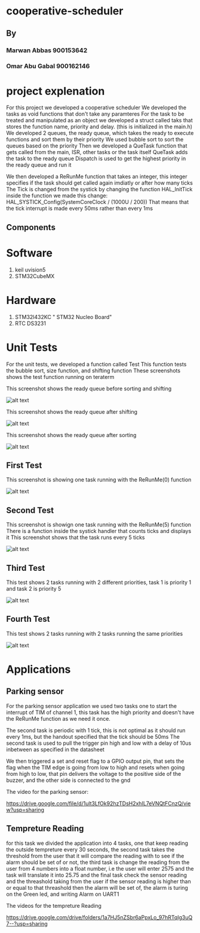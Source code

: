 # cooperative-scheduler

## By
### Marwan Abbas 900153642
### Omar Abu Gabal 900162146

# project explenation

For this project we developed a cooperative scheduler
We developed the tasks as void functions that don't take any paramteres
For the task to be treated and manipulated as an object we developed a struct called taks that stores the function name, priority and delay. (this is initialized in the main.h)
We developed 2 queues, the ready queue, which takes the ready to execute functions and sort them by their priority
We used bubble sort to sort the queues based on the priority
Then we developed a QueTask function that gets called from the main, ISR, other tasks or the task itself
QueTask adds the task to the ready queue
Dispatch is used to get the highest priority in the ready queue and run it

We then developed a ReRunMe function that takes an integer, this integer specifies if the task should get called again imdiatly or after how many ticks
The Tick is changed from the systick by changing the function HAL_InitTick
inside the function we made this change: HAL_SYSTICK_Config(SystemCoreClock / (1000U / 200))
That means that the tick interrupt is made every 50ms rather than every 1ms

## Components 

# Software
1) keil uvision5
2) STM32CubeMX

# Hardware
1) STM32l432KC " STM32 Nucleo Board"
2) RTC DS3231

# Unit Tests

For the unit tests, we developed a function called Test
This function tests the bubble sort, size function, and shifting function
These screenshots shows the test function running on teraterm

This screenshot shows the ready queue before sorting and shifting

![alt text](https://github.com/marwaneltoukhy/cooperative-scheduler/blob/main/beforeShifting.png)

This screenshot shows the ready queue after shifting

![alt text](https://github.com/marwaneltoukhy/cooperative-scheduler/blob/main/afterShifting.PNG)

This screenshot shows the ready queue after sorting

![alt text](https://github.com/marwaneltoukhy/cooperative-scheduler/blob/main/afterSorting.PNG)


## First Test

This screenshot is showing one task running with the ReRunMe(0) function

![alt text](https://github.com/marwaneltoukhy/cooperative-scheduler/blob/main/test1.png)

## Second Test

This screenshot is showign one task running with the ReRunMe(5) function
There is a function inside the systick handler that counts ticks and displays it
This screenshot shows that the task runs every 5 ticks

![alt text](https://github.com/marwaneltoukhy/cooperative-scheduler/blob/main/test2.png)

## Third Test

This test shows 2 tasks running with 2 different priorities, task 1 is priority 1 and task 2 is priority 5

![alt text](https://github.com/marwaneltoukhy/cooperative-scheduler/blob/main/2TasksDifferentPrioritySameDelay.png)

## Fourth Test

This test shows 2 tasks running with 2 tasks running the same priorities

![alt text](https://github.com/marwaneltoukhy/cooperative-scheduler/blob/main/samePriority.png)


# Applications

## Parking sensor

For the parking sensor application we used two tasks one to start the interrupt of TIM of channel 1, this task has the high priority and doesn't have
the ReRunMe function as we need it once.

The second task is periodic with 1 tick, this is not optimal as it should run every 1ms, but the handout specified that the tick should be 50ms
The second task is used to pull the trigger pin high and low with a delay of 10us inbetween as specified in the datasheet

We then triggered a set and reset flag to a GPIO output pin, that sets the flag when the TIM edge is going from low to high
and resets when going from high to low, that pin delivers the voltage to the positive side of the buzzer, and the other side is connected to the gnd

The video for the parking sensor:

https://drive.google.com/file/d/1ult3LfOk92hzTDsH2xhIL7eVNQtFCnzQ/view?usp=sharing 

## Tempreture Reading
for this task we divided the application into 4 tasks, one that keep reading the outside tempreture every 30 seconds, the second task takes the threshold from the user that it will compare the reading with to see if the alarm should be set of or not, the third task is change the reading from the user from 4 numbers into a float number, i.e the user will enter 2575 and the task will translate it into 25.75 and the final task check the sensor reading and the threashold taking from the user if the sensor reading is higher than or equal to that threashold then the alarm will be set of, the alarm is turing on the Green led, and writing Alarm on UART1


The videos for the tempreture Reading

https://drive.google.com/drive/folders/1a7HJ5nZSbr6aPpxLo_97hRTqIg3uQ7--?usp=sharing
